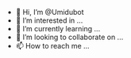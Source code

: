 - 👋 Hi, I’m @Umidubot
- 👀 I’m interested in ...
- 🌱 I’m currently learning ...
- 💞️ I’m looking to collaborate on ...
- 📫 How to reach me ...

<!---
Umidubot/Umidubot is a ✨ special ✨ repository because its `README.md` (this file) appears on your GitHub profile.
You can click the Preview link to take a look at your changes.
--->
